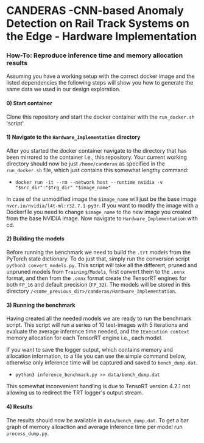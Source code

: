 # CANDERAS -**C**NN-based **An**omaly **D**etection on **Ra**il Track **S**ystems on the Edge - Hardware Implementation


### How-To: Reproduce inference time and memory allocation results

Assuming you have a working setup with the correct docker image and the listed dependencies the following steps will show you how to generate the same data we used in our design exploration.

#### 0) Start container
Clone this repository and start the docker container with the `run_docker.sh` 'script'.

#### 1) Navigate to the `Hardware_Implementation` directory

After you started the docker container navigate to the directory that has been mirrored to the container i.e., this repository. Your current working directory should now be just `/home/canderas` as specified in the `run_docker.sh` file, which just contains this somewhat lengthy command:

+ `docker run -it --rm --network host --runtime nvidia -v "$src_dir":"$trg_dir" "$image_name"` 
  
In case of the unmodified image the `$image_name` will just be the base image `nvcr.io/nvidia/l4t-ml:r32.7.1-py3r`. If you want to modify the image with a Dockerfile you need to change `$image_name` to the new image you created from the base NVIDIA image. Now navigate to `Hardware_Implementation` with cd.

#### 2) Building the models

Before running the benchmark we need to build the `.trt` models from the PyTorch state dictionary. To do just that, simply run the conversion script `python3 convert_models.py`. This script will take all the different, pruned and unpruned models from `Training/Models`, first convert them to the `.onnx` format, and then from the `.onnx` format create the TensorRT engines for both `FP_16` and default precision (`FP_32`). The models will be stored in this directory `/<some_previous_dir>/canderas/Hardware_Implementation`.


#### 3) Running the benchmark

Having created all the needed models we are ready to run the benchmark script. This script will run a series of 10 test-images with 5 iterations and evaluate the average inference time needed, and the `IExecution context` memory allocation for each TensorRT engine i.e., each model. 

If you want to save the logger output, which contains memory and allocation information, to a file you can use the simple command below, otherwise only inference time will be captured and saved to `bench_dump.dat`. 

+ `python3 inference_benchmark.py >> data/bench_dump.dat`

This somewhat inconvenient handling is due to TensoRT version 4.2.1 not allowing us to redirect the TRT logger's output stream.


#### 4) Results 

The results should now be available in `data/bench_dump.dat`. To get a bar graph of memory alloaction and average inference time per model run `process_dump.py`.